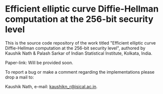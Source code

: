 # Efficient elliptic curve Diffie-Hellman computation at the 256-bit security level

This is the source code repository of the work titled "Efficient elliptic curve Diffie-Hellman computation at the 256-bit security level", authored by Kaushik Nath & Palash Sarkar of Indian Statistical Institute, Kolkata, India.

Paper-link: Will be provided soon.

To report a bug or make a comment regarding the implementations please drop a mail to:

Kaushik Nath, e-mail: kaushikn_r@isical.ac.in.
